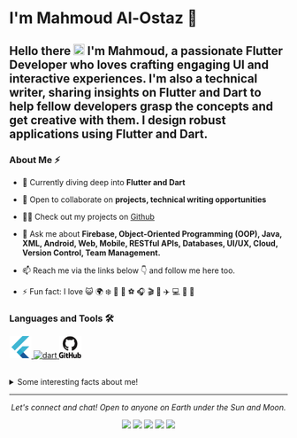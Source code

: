 # I'm Mahmoud Al-Ostaz 🚀

## Hello there <img src="https://raw.githubusercontent.com/MartinHeinz/MartinHeinz/master/wave.gif" width="20px" height="20px"> I'm Mahmoud, a passionate Flutter Developer who loves crafting engaging UI and interactive experiences. I'm also a technical writer, sharing insights on Flutter and Dart to help fellow developers grasp the concepts and get creative with them. I design robust applications using Flutter and Dart.

### About Me ⚡

- 🌱 Currently diving deep into **Flutter and Dart**

- 👯 Open to collaborate on **projects, technical writing opportunities**

- 👨‍💻 Check out my projects on [Github](https://github.com/MahmoudOstaz)

- 💬 Ask me about **Firebase, Object-Oriented Programming (OOP), Java, XML, Android, Web, Mobile, RESTful APIs, Databases, UI/UX, Cloud, Version Control, Team Management.**

- 📫 Reach me via the links below 👇 and follow me here too.

- ⚡ Fun fact: I love 😺 🌍 ❄️ 🍔 🍤 ⚽️ 🎧 🎬 🎤 ✈️ 💻 📱 📸  

### Languages and Tools 🛠
<p align="left"> <a href="https://flutter.dev" target="_blank" rel="noreferrer"> <img src="https://raw.githubusercontent.com/devicons/devicon/master/icons/flutter/flutter-original.svg" alt="flutter" width="40" height="40"/> </a> <a href="https://dart.dev" target="_blank" rel="noreferrer"> <img src="https://www.vectorlogo.zone/logos/dartlang/dartlang-icon.svg" alt="dart" width="40" height="40"/> </a> <a href="https://github.com" target="_blank" rel="noreferrer"> <img src="https://raw.githubusercontent.com/devicons/devicon/master/icons/github/github-original-wordmark.svg" alt="github" width="40" height="40"/> </a> </p>
<br>

<details>
  <summary>Some interesting facts about me!</summary>
  <br>
  - Coding enthusiast who listens to music while developing awesome code. ⭐️

  - Keen on learning programming and exploring AI & ML.

![My github stats](https://github-readme-stats.vercel.app/api?username=MahmoudOstaz&show_icons=true)
    
![Total Contribution](https://github-readme-streak-stats.herokuapp.com/?user=MahmoudOstaz)

</details>

<hr>

<p align="center">
  <i>Let's connect and chat! Open to anyone on Earth under the Sun and Moon.</i>
<p align="center">
    <a href="https://twitter.com/Mahmoudyostaz" alt="Twitter"><img src="https://img.shields.io/badge/Twitter-1DA1F2?style=for-the-badge&logo=twitter&logoColor=white"></a>
    <a href="https://www.linkedin.com/in/mahmoudostaz/" alt="Linkedin"><img src="https://img.shields.io/badge/LinkedIn-0077B5?style=for-the-badge&logo=linkedin&logoColor=white"></a>
    <a href="https://www.instagram.com/mahmoud._.ostaz/?hl=en" alt="Instagram"><img src="https://img.shields.io/badge/Instagram-E4405F?style=for-the-badge&logo=instagram&logoColor=white"></a>
    <a href="https://www.facebook.com/MahmoudYOstaz" alt="Facebook"><img src="https://img.shields.io/badge/Facebook-1877F2?style=for-the-badge&logo=facebook&logoColor=white"></a>
    <a href="https://github.com/MahmoudOstaz" alt="GitHub"><img src="https://img.shields.io/badge/GitHub-100000?style=for-the-badge&logo=github&logoColor=white"></a>
</p> 
</p>
